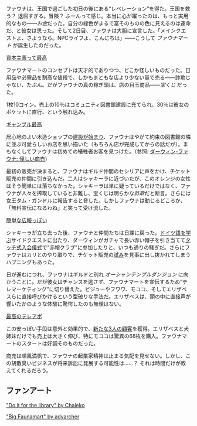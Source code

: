 <!-- title: セレス・ファウナ -->
<!-- status: 生存 -->

ファウナは、王国で過ごした初日の後にある“レベレーション”を得た。王国を救う？ 退屈すぎる。冒険？ ふーんって感じ。本当に心が躍ったのは、もっと実用的なもの――*お金*だった。自分の緑色がまるで富そのものの色に見えるのは運命だ、と彼女は思った。そして2日目、ファウナは大胆に宣言した。「メインクエストよ、さようなら。NPCライフよ、こんにちは」――こうして _ファウナマート_ が誕生したのだった。

[資本主義って最高](#embed:https://www.youtube.com/live/eUQWfgVwwpo?feature=shared&t=176)

ファウナマートのコンセプトは天才的でありつつ、どこか怪しいものだった。日用品や必需品を割高な値段で、しかもまともな店より少ない量で売る――詐欺じゃない、たぶん。だがファウナの真の稼ぎ頭は、店の目玉商品――_宝くじ_ だった。

1枚10コイン。売上の10％はコミュニティ図書館建設に充てられ、30％は彼女のポケットに直行、という触れ込み。

[ギャンブル最高](#embed:https://www.youtube.com/live/eUQWfgVwwpo?t=646)

居心地のよい木造ショップの[建設が始まり](https://www.youtube.com/live/eUQWfgVwwpo?feature=shared&t=3387)、ファウナはやがて約束の図書館の隣に並ぶ可愛らしいお店を思い描いた（もちろん店が完成してからの話だが）。まもなくしてファウナは初めての~~犠牲者~~お客を見つけた。（参照: [ダーウィン-ファウナ: 怪しい商売](#edge:moom-fauna)）

最初の販売が決まると、ファウナはギルド仲間のセシリアに声をかけ、チケット販売の仲間に引き込んだ。二人はシャキーラに近づいたが、このオレンジの女性はそう簡単には落ちなかった。シャキーラは単に疑っているだけではなく、ファウナが人々を搾取していると非難し、宝くじは明らかな*詐欺*だと断言。さらには女王タム・ガンドルに報告すると脅した。しかしファウナは動じるどころか、「無料宣伝になるわね」と笑って受け流した。

[簡単な広報っぽい](#embed:https://www.youtube.com/live/eUQWfgVwwpo?feature=shared&t=11970)

シャキーラが立ち去った後、ファウナと仲間たちは日課に戻った。[ドイツ語を学ぶ](https://www.youtube.com/live/eUQWfgVwwpo?feature=shared&t=12106)サイドクエストに出たり、ダーウィンがガチャで長い赤い帽子を引き当てて[タッチ式入会儀式](https://www.youtube.com/live/eUQWfgVwwpo?feature=shared&t=13042)で“赤帽クラブ”に参加したりと、いつも通りの騒ぎだ。さらにファウナはカリとのやり取りで、チケット販売の[試み](https://www.youtube.com/live/eUQWfgVwwpo?feature=shared&t=13530)を見事に出し抜かれてしまうハプニングもあった。

日が進むにつれ、ファウナはギルドと別れ _オーシャンテンプルダンジョン_ に向かうことに。だが彼女はチャンスを逃さず、ファウナマートを宣伝するため“テレマーケティング”に切り替えた。ビジューやフワワ、モココ、そしてエリザベスらに直接呼びかけるという型破りな手法だ。エリザベスは、頭の中に直接声が響いたかのような体験に驚愕したのも無理はない。

[最高のテレアポ](#embed:https://www.youtube.com/live/eUQWfgVwwpo?t=14874)

この安っぽい手段は意外と効果的で、[新たな3人の顧客](https://www.youtube.com/live/eUQWfgVwwpo?feature=shared&t=15005)を獲得。エリザベスと犬姉妹だけでも売上は大きく伸び、特にモココは驚異の68枚を購入。ファウナマートのスタートは好調そのものだった。

商売は順風満帆で、ファウナの起業家精神は止まる気配を見せない。しかし、この胡散臭いビジネスが将来訴訟に発展する可能性は……？ それは時間だけが教えてくれるだろう。

## ファンアート

["Do it for the library" by Chaleko](https://x.com/Chalek0/status/1830748696935313524)

["Big Faunamart" by advarcher](https://x.com/Anonamos_701/status/1831146945597038826)
